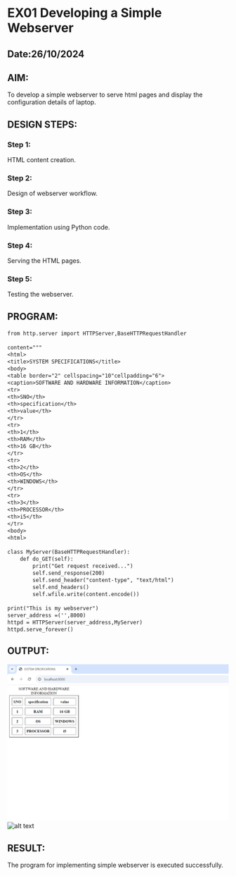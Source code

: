 # EX01 Developing a Simple Webserver
## Date:26/10/2024

## AIM:
To develop a simple webserver to serve html pages and display the configuration details of laptop.

## DESIGN STEPS:
### Step 1: 
HTML content creation.

### Step 2:
Design of webserver workflow.

### Step 3:
Implementation using Python code.

### Step 4:
Serving the HTML pages.

### Step 5:
Testing the webserver.

## PROGRAM:
```
from http.server import HTTPServer,BaseHTTPRequestHandler

content="""
<html>
<title>SYSTEM SPECIFICATIONS</title>
<body>
<table border="2" cellspacing="10"cellpadding="6">
<caption>SOFTWARE AND HARDWARE INFORMATION</caption>
<tr>
<th>SNO</th>
<th>specification</th>
<th>value</th>
</tr>
<tr>
<th>1</th>
<th>RAM</th>
<th>16 GB</th>
</tr>
<tr>
<th>2</th>
<th>OS</th>
<th>WINDOWS</th>
</tr>
<tr>
<th>3</th>
<th>PROCESSOR</th>
<th>i5</th>
</tr>
<body>
<html>

class MyServer(BaseHTTPRequestHandler):
    def do_GET(self):
        print("Get request received...")
        self.send_response(200) 
        self.send_header("content-type", "text/html")       
        self.end_headers()
        self.wfile.write(content.encode())

print("This is my webserver") 
server_address =('',8000)
httpd = HTTPServer(server_address,MyServer)
httpd.serve_forever()
```


## OUTPUT:
![alt text](<localhost 1.png>)
![alt text](<Screenshot 2024-10-27 112452.png>)


## RESULT:
The program for implementing simple webserver is executed successfully.
